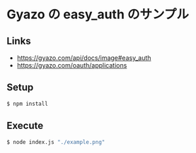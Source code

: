 # Gyazo の easy_auth のサンプル

## Links

- https://gyazo.com/api/docs/image#easy_auth
- https://gyazo.com/oauth/applications

## Setup

```bash
$ npm install
```

## Execute

```bash
$ node index.js "./example.png"
```
